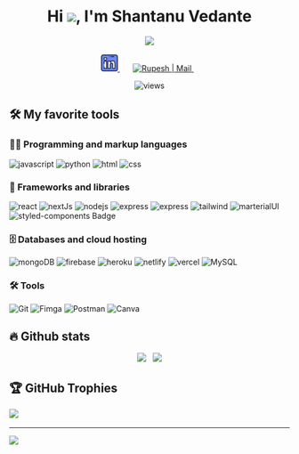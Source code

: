 <h1 align="center">Hi <img src="https://media.giphy.com/media/hvRJCLFzcasrR4ia7z/giphy.gif" width="28">, I'm Shantanu Vedante</h1>

<p align="center">
<img src="https://readme-typing-svg.herokuapp.com?font=Poppins&weight=700&size=28&duration=3500&pause=1000&color=A177FE&width=350&center=true&width=480&lines=%3C+Full+Stack+Developer+%2F%3E;%3C+CyberSecurity+Enthusiast+%2F%3E">
</p>

<p align='center'>
  <a href="https://www.linkedin.com/in/shantanuvedante23">
    <img height="30" src="https://raw.githubusercontent.com/8bithemant/8bithemant/master/linkedin.png?raw=true" alt="Shantanu Vedante | LinkedIn">
  </a>&nbsp;&nbsp;
  </a>&nbsp;&nbsp;
  <a href="mailto:shantanuvedante3@gmail.com">
    <img height="32" src="https://user-images.githubusercontent.com/29790345/184528214-8f168ffd-5a4c-4d30-8d6b-917568924fbb.png?raw=true" alt="Rupesh | Mail">
  </a>&nbsp;&nbsp;
</p>

<p align="center">
    <img alt="views" title="GitHub profile views" src="https://komarev.com/ghpvc/?username=Rupesh-2003&color=a177fe&style=for-the-badge"/>
</p>

## 🛠️ My favorite tools

### 👨‍💻 Programming and markup languages

<p>
    <img alt="javascript" src="https://img.shields.io/badge/JavaScript-323330?style=for-the-badge&logo=javascript&logoColor=F7DF1E">
    <img alt="python" src="https://img.shields.io/badge/python-3670A0?style=for-the-badge&logo=python&logoColor=ffdd54">
     <img alt="html" src="https://img.shields.io/badge/HTML5-E34F26?style=for-the-badge&logo=html5&logoColor=white">
    <img alt="css" src="https://img.shields.io/badge/CSS3-1572B6?style=for-the-badge&logo=css3&logoColor=white">


</p>

### 🧰 Frameworks and libraries

<p>
    <img alt="react" src="https://img.shields.io/badge/React-20232A?style=for-the-badge&logo=react&logoColor=61DAFB">
    <img alt="nextJs" src="https://img.shields.io/badge/next.js-000000?style=for-the-badge&logo=nextdotjs&logoColor=white">
    <img alt="nodejs" src="https://img.shields.io/badge/Node.js-339933?style=for-the-badge&logo=nodedotjs&logoColor=white">
    <img alt="express" src="https://img.shields.io/badge/Express.js-000000?style=for-the-badge&logo=express&logoColor=white">
    <img alt="express" src="https://img.shields.io/badge/Flask-000000?style=for-the-badge&logo=flask&logoColor=white">
    <img alt="tailwind" src="https://img.shields.io/badge/Tailwind_CSS-38B2AC?style=for-the-badge&logo=tailwind-css&logoColor=white">
    <img alt="marterialUI" src="https://img.shields.io/badge/Material%20UI-007FFF?style=for-the-badge&logo=mui&logoColor=white">
  <img alt="styled-components Badge" src="https://img.shields.io/badge/styled--components-DB7093?logo=styledcomponents&logoColor=fff&style=for-the-badge">
</p>

### 🗄️ Databases and cloud hosting

<p>

<img alt="mongoDB" src="https://img.shields.io/badge/MongoDB-4EA94B?style=for-the-badge&logo=mongodb&logoColor=white">
<img alt="firebase" src="https://img.shields.io/badge/firebase-ffca28?style=for-the-badge&logo=firebase&logoColor=black">
<img alt="heroku" src="https://img.shields.io/badge/Heroku-430098?style=for-the-badge&logo=heroku&logoColor=white">
<img alt="netlify" src="https://img.shields.io/badge/Netlify-00C7B7?style=for-the-badge&logo=netlify&logoColor=white">
<img alt="vercel" src="https://img.shields.io/badge/Vercel-000000?style=for-the-badge&logo=vercel&logoColor=white">
<img alt="MySQL" src="https://img.shields.io/badge/MySQL-4479A1?style=for-the-badge&logo=mysql&logoColor=white">


</p>

### 🛠️ Tools

<p>

<img alt="Git" src="https://img.shields.io/badge/Git-F05032?logo=git&logoColor=fff&style=for-the-badge">
<img alt="Fimga" src="https://img.shields.io/badge/Figma-F24E1E?style=for-the-badge&logo=figma&logoColor=white">
<img alt="Postman" src="https://img.shields.io/badge/Postman-FF6C37?logo=postman&logoColor=fff&style=for-the-badge">
<img alt="Canva" src="https://img.shields.io/badge/Canva-00C4CC?style=for-the-badge&logo=canva&logoColor=white">


## 🔥 Github stats
<p align="center">
  <img width="40%" src="https://github-readme-stats.vercel.app/api?username=coderx0319&show_icons=true&theme=aura" />
  &nbsp;
  <img width="40%" src="https://streak-stats.demolab.com?user=Rupesh-2003&background=15141B&ring=A177FE&currStreakNum=61FECA&fire=61FECA&sideLabels=A177FE&currStreakLabel=A177FE&dates=61FECA&sideNums=A177FE" />
</p>

## 🏆 GitHub Trophies
![](https://github-profile-trophy.vercel.app/?username=coderx0319&theme=gitdimmed&no-frame=false&no-bg=true&margin-w=4)

---
[![](https://visitcount.itsvg.in/api?id=coderx0319&icon=0&color=0)](https://visitcount.itsvg.in)
